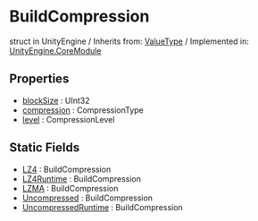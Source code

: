 # BuildCompression
struct in UnityEngine
 / Inherits from: <a href="https://docs.unity3d.com/6000.0/Documentation/ScriptReference/ValueType.html" target="_blank">ValueType</a> / Implemented in: <a href="https://docs.unity3d.com/6000.0/Documentation/ScriptReference/UnityEngine.CoreModule.html" target="_blank">UnityEngine.CoreModule</a>
## Properties
- <a href="https://docs.unity3d.com/6000.0/Documentation/ScriptReference/BuildCompression-blockSize.html" target="_blank">blockSize</a> : UInt32
- <a href="https://docs.unity3d.com/6000.0/Documentation/ScriptReference/BuildCompression-compression.html" target="_blank">compression</a> : CompressionType
- <a href="https://docs.unity3d.com/6000.0/Documentation/ScriptReference/BuildCompression-level.html" target="_blank">level</a> : CompressionLevel
## Static Fields
- <a href="https://docs.unity3d.com/6000.0/Documentation/ScriptReference/BuildCompression-LZ4.html" target="_blank">LZ4</a> : BuildCompression
- <a href="https://docs.unity3d.com/6000.0/Documentation/ScriptReference/BuildCompression-LZ4Runtime.html" target="_blank">LZ4Runtime</a> : BuildCompression
- <a href="https://docs.unity3d.com/6000.0/Documentation/ScriptReference/BuildCompression-LZMA.html" target="_blank">LZMA</a> : BuildCompression
- <a href="https://docs.unity3d.com/6000.0/Documentation/ScriptReference/BuildCompression-Uncompressed.html" target="_blank">Uncompressed</a> : BuildCompression
- <a href="https://docs.unity3d.com/6000.0/Documentation/ScriptReference/BuildCompression-UncompressedRuntime.html" target="_blank">UncompressedRuntime</a> : BuildCompression
